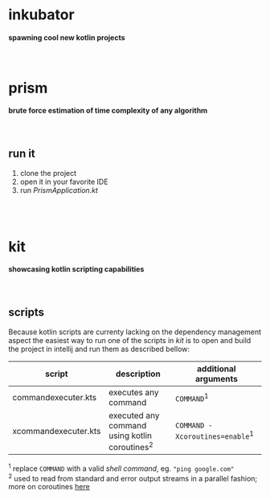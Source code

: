 # inkubator
#### spawning cool new kotlin projects
<br>

# prism
#### brute force estimation of time complexity of any algorithm
<br>

## run it
1. clone the project
2. open it in your favorite IDE
3. run *PrismApplication.kt*

<br>
<br>

# kit
#### showcasing kotlin scripting capabilities
<br>

## scripts
Because kotlin scripts are currenty lacking on the dependency management aspect the easiest way to run one of the scripts in *kit* is to open and build the project in intellij and run them as described bellow:

| script | description | additional arguments |
|--- | --- | --- |
| commandexecuter.kts | executes any command | ```COMMAND```<sup>1</sup> |
| xcommandexecuter.kts | executed any command using kotlin coroutines<sup>2</sup> | ```COMMAND -Xcoroutines=enable```<sup>1</sup>|

<sup>1</sup> replace ```COMMAND``` with a valid *shell command*, eg. ```"ping google.com"``` <br>
<sup>2</sup> used to read from standard and error output streams in a parallel fashion; more on coroutines [here](https://kotlinlang.org/docs/reference/coroutines.html) <br>


